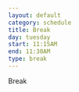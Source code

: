 ```yaml
---
layout: default
category: schedule
title: Break
day: tuesday
start: 11:15AM
end: 11:30AM
type: break
---
```


Break
